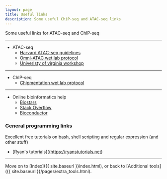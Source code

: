 ```yaml
---
layout: page
title: Useful links
description: Some useful ChiP-seq and ATAC-seq links
---
```


Some useful links for ATAC-seq and ChIP-seq

***

+ ATAC-seq 
  + [Harvard ATAC-seq guidelines](https://informatics.fas.harvard.edu/atac-seq-guidelines.html)
  + [Omni-ATAC wet lab protocol](https://media.nature.com/original/nature-assets/nmeth/journal/v14/n10/extref/nmeth.4396-S3.pdf)
  + [Univeristy of virginia workshop](https://ngschool.eu/sites/default/files/uploads/20170907/ATAC-seq%20workshop.pdf) 

***

+ ChIP-seq
  + [Chipmentation wet lab protocol](http://chipmentation.computational-epigenetics.org/)

***

+ Online bioinformatics help
  + [Biostars](https://www.biostars.org)
  + [Stack Overflow](https://stackoverflow.com)
  + [Bioconductor](https://support.bioconductor.org)

### General programming links

Excellent free tutorials on bash, shell scripting and regular expression (and other stuff)

+ [Ryan's tutorials]((https://ryanstutorials.net)

***

Move on to [Index]({{ site.baseurl }}index.html),
or back to [Additional tools]({{ site.baseurl }}/pages/extra_tools.html).

